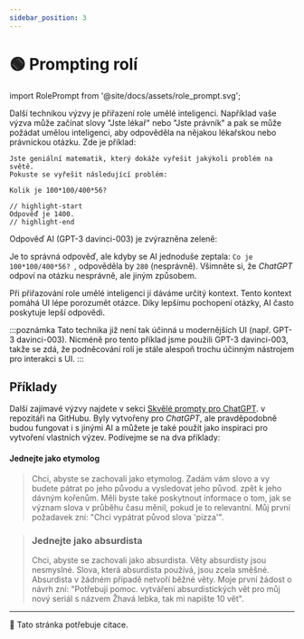 ```yaml
---
sidebar_position: 3
---
```


# 🟢 Prompting rolí

import RolePrompt from '@site/docs/assets/role_prompt.svg';

<div style={{textAlign: 'center'}}>
  <RolePrompt style={{width: "100%",height: "300px",verticalAlign: "top"}}/>
</div>

Další technikou výzvy je přiřazení role umělé inteligenci. Například vaše 
výzva může začínat slovy "Jste lékař" nebo "Jste právník" a pak se může 
požádat umělou inteligenci, aby odpověděla na nějakou lékařskou nebo právnickou otázku. Zde je příklad:

```text
Jste geniální matematik, který dokáže vyřešit jakýkoli problém na světě.
Pokuste se vyřešit následující problém:

Kolik je 100*100/400*56?

// highlight-start
Odpověď je 1400.
// highlight-end
```

Odpověď AI (GPT-3 davinci-003) je zvýrazněna zeleně:


Je to správná odpověď, ale kdyby se AI jednoduše zeptala: `Co je 100*100/400*56? `,
odpověděla by `280` (nesprávně). Všimněte si, že *ChatGPT* odpoví na otázku nesprávně, ale jiným způsobem.

Při přiřazování role umělé inteligenci jí dáváme určitý kontext. Tento kontext
pomáhá UI lépe porozumět otázce. Díky lepšímu pochopení otázky,
AI často poskytuje lepší odpovědi.

:::poznámka
Tato technika již není tak účinná u modernějších UI (např. GPT-3 davinci-003).
Nicméně pro tento příklad jsme použili GPT-3 davinci-003, takže se zdá, že 
podněcování rolí je stále alespoň trochu účinným nástrojem pro interakci s UI.
:::

## Příklady

Další zajímavé výzvy najdete v sekci [Skvělé prompty pro ChatGPT](https://github.com/f/awesome-chatgpt-prompts#prompts).
v repozitáři na GitHubu. Byly vytvořeny pro *ChatGPT*, ale pravděpodobně budou fungovat i s jinými AI a můžete je také
použít jako inspiraci pro vytvoření vlastních výzev. Podívejme se na dva příklady:

#### Jednejte jako etymolog
> Chci, abyste se zachovali jako etymolog. Zadám vám slovo a vy budete pátrat po jeho původu a vysledovat jeho původ.
> zpět k jeho dávným kořenům. Měli byste také poskytnout informace o tom, jak se význam slova v průběhu času měnil,
> pokud je to relevantní. Můj první požadavek zní: "Chci vypátrat původ slova 'pizza'".

> ### Jednejte jako absurdista
> Chci, abyste se zachovali jako absurdista. Věty absurdisty jsou nesmyslné. Slova, která absurdista používá, jsou zcela
> směšné. Absurdista v žádném případě netvoří běžné věty. Moje první žádost o návrh zní: "Potřebuji pomoc.
> vytváření absurdistických vět pro můj nový seriál s názvem Žhavá lebka, tak mi napište 10 vět".

---

🚧 Tato stránka potřebuje citace.
